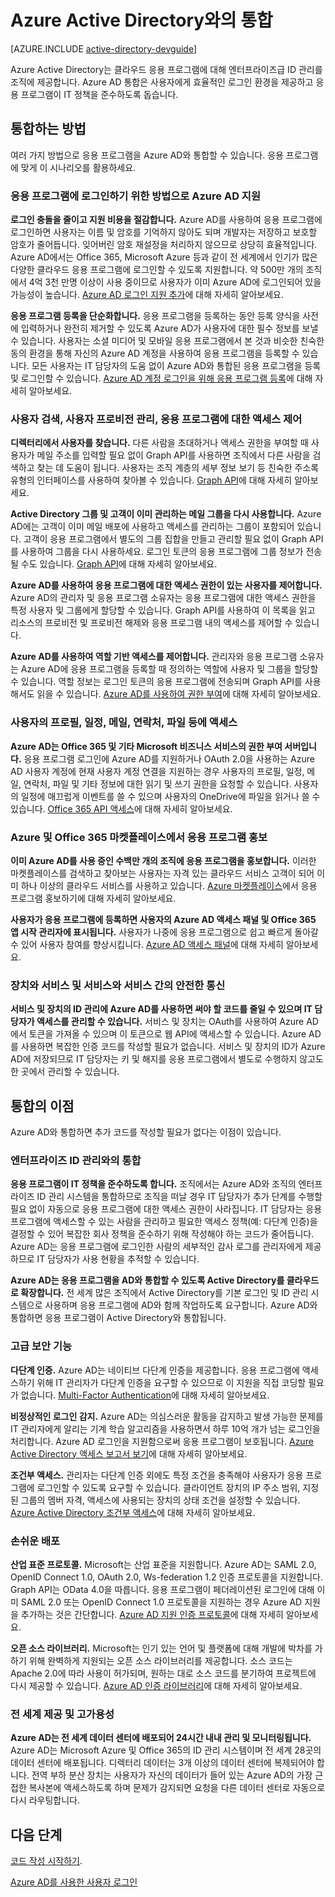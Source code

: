 <properties
   pageTitle="Azure Active Directory와 통합하는 방법"
	description="Azure Active Directory와의 통합의 이점 및 리소스에 대한 설명입니다."
	services="active-directory"
	documentationCenter="dev-center-name"
	authors="msmbaldwin"
	manager="mbaldwin"
	editor=""/>

<tags
   ms.service="active-directory"
	ms.devlang="na"
	ms.topic="article"
	ms.tgt_pltfrm="na"
	ms.workload="identity"
	ms.date="08/25/2015"
	ms.author="mbaldwin"/>

# Azure Active Directory와의 통합

[AZURE.INCLUDE [active-directory-devguide](../../includes/active-directory-devguide.md)]

Azure Active Directory는 클라우드 응용 프로그램에 대해 엔터프라이즈급 ID 관리를 조직에 제공합니다. Azure AD 통합은 사용자에게 효율적인 로그인 환경을 제공하고 응용 프로그램이 IT 정책을 준수하도록 돕습니다.

## 통합하는 방법

여러 가지 방법으로 응용 프로그램을 Azure AD와 통합할 수 있습니다. 응용 프로그램에 맞게 이 시나리오를 활용하세요.

### 응용 프로그램에 로그인하기 위한 방법으로 Azure AD 지원

**로그인 충돌을 줄이고 지원 비용을 절감합니다.** Azure AD를 사용하여 응용 프로그램에 로그인하면 사용자는 이름 및 암호를 기억하지 않아도 되며 개발자는 저장하고 보호할 암호가 줄어듭니다. 잊어버린 암호 재설정을 처리하지 않으므로 상당히 효율적입니다. Azure AD에서는 Office 365, Microsoft Azure 등과 같이 전 세계에서 인기가 많은 다양한 클라우드 응용 프로그램에 로그인할 수 있도록 지원합니다. 약 500만 개의 조직에서 4억 3천 만명 이상이 사용 중이므로 사용자가 이미 Azure AD에 로그인되어 있을 가능성이 높습니다. [Azure AD 로그인 지원 추가](active-directory-authentication-scenarios.md)에 대해 자세히 알아보세요.

**응용 프로그램 등록을 단순화합니다.** 응용 프로그램을 등록하는 동안 등록 양식을 사전에 입력하거나 완전히 제거할 수 있도록 Azure AD가 사용자에 대한 필수 정보를 보낼 수 있습니다. 사용자는 소셜 미디어 및 모바일 응용 프로그램에서 본 것과 비슷한 친숙한 동의 환경을 통해 자신의 Azure AD 계정을 사용하여 응용 프로그램을 등록할 수 있습니다. 모든 사용자는 IT 담당자의 도움 없이 Azure AD와 통합된 응용 프로그램을 등록 및 로그인할 수 있습니다. [Azure AD 계정 로그인을 위해 응용 프로그램 등록](../mobile-services-how-to-register-active-directory-authentication.md)에 대해 자세히 알아보세요.

### 사용자 검색, 사용자 프로비전 관리, 응용 프로그램에 대한 액세스 제어

**디렉터리에서 사용자를 찾습니다.** 다른 사람을 초대하거나 액세스 권한을 부여할 때 사용자가 메일 주소를 입력할 필요 없이 Graph API를 사용하면 조직에서 다른 사람을 검색하고 찾는 데 도움이 됩니다. 사용자는 조직 계층의 세부 정보 보기 등 친숙한 주소록 유형의 인터페이스를 사용하여 찾아볼 수 있습니다. [Graph API](https://msdn.microsoft.com/library/azure/hh974476.aspx)에 대해 자세히 알아보세요.

**Active Directory 그룹 및 고객이 이미 관리하는 메일 그룹을 다시 사용합니다.** Azure AD에는 고객이 이미 메일 배포에 사용하고 액세스를 관리하는 그룹이 포함되어 있습니다. 고객이 응용 프로그램에서 별도의 그룹 집합을 만들고 관리할 필요 없이 Graph API를 사용하여 그룹을 다시 사용하세요. 로그인 토큰의 응용 프로그램에 그룹 정보가 전송될 수도 있습니다. [Graph API](https://msdn.microsoft.com/library/azure/hh974476.aspx)에 대해 자세히 알아보세요.

**Azure AD를 사용하여 응용 프로그램에 대한 액세스 권한이 있는 사용자를 제어합니다.** Azure AD의 관리자 및 응용 프로그램 소유자는 응용 프로그램에 대한 액세스 권한을 특정 사용자 및 그룹에게 할당할 수 있습니다. Graph API를 사용하여 이 목록을 읽고 리소스의 프로비전 및 프로비전 해제와 응용 프로그램 내의 액세스를 제어할 수 있습니다.

**Azure AD를 사용하여 역할 기반 액세스를 제어합니다.** 관리자와 응용 프로그램 소유자는 Azure AD에 응용 프로그램을 등록할 때 정의하는 역할에 사용자 및 그룹을 할당할 수 있습니다. 역할 정보는 로그인 토큰의 응용 프로그램에 전송되며 Graph API를 사용해서도 읽을 수 있습니다. [Azure AD를 사용하여 권한 부여](http://blogs.technet.com/b/ad/archive/2014/12/18/azure-active-directory-now-with-group-claims-and-application-roles.aspx)에 대해 자세히 알아보세요.

### 사용자의 프로필, 일정, 메일, 연락처, 파일 등에 액세스

**Azure AD는 Office 365 및 기타 Microsoft 비즈니스 서비스의 권한 부여 서버입니다.** 응용 프로그램 로그인에 Azure AD를 지원하거나 OAuth 2.0을 사용하는 Azure AD 사용자 계정에 현재 사용자 계정 연결을 지원하는 경우 사용자의 프로필, 일정, 메일, 연락처, 파일 및 기타 정보에 대한 읽기 및 쓰기 권한을 요청할 수 있습니다. 사용자의 일정에 매끄럽게 이벤트를 쓸 수 있으며 사용자의 OneDrive에 파일을 읽거나 쓸 수 있습니다. [Office 365 API 액세스](https://msdn.microsoft.com/office/office365/howto/platform-development-overview)에 대해 자세히 알아보세요.

### Azure 및 Office 365 마켓플레이스에서 응용 프로그램 홍보

**이미 Azure AD를 사용 중인 수백만 개의 조직에 응용 프로그램을 홍보합니다.** 이러한 마켓플레이스를 검색하고 찾아보는 사용자는 자격 있는 클라우드 서비스 고객이 되어 이미 하나 이상의 클라우드 서비스를 사용하고 있습니다. [Azure 마켓플레이스](http://azure.microsoft.com/marketplace/partner-program/)에서 응용 프로그램 홍보하기에 대해 자세히 알아보세요.

**사용자가 응용 프로그램에 등록하면 사용자의 Azure AD 액세스 패널 및 Office 365 앱 시작 관리자에 표시됩니다.** 사용자가 나중에 응용 프로그램으로 쉽고 빠르게 돌아갈 수 있어 사용자 참여를 향상시킵니다. [Azure AD 액세스 패널](active-directory-saas-access-panel-introduction.md)에 대해 자세히 알아보세요.

### 장치와 서비스 및 서비스와 서비스 간의 안전한 통신

**서비스 및 장치의 ID 관리에 Azure AD를 사용하면 써야 할 코드를 줄일 수 있으며 IT 담당자가 액세스를 관리할 수 있습니다.** 서비스 및 장치는 OAuth를 사용하여 Azure AD에서 토큰을 가져올 수 있으며 이 토큰으로 웹 API에 액세스할 수 있습니다. Azure AD를 사용하면 복잡한 인증 코드를 작성할 필요가 없습니다. 서비스 및 장치의 ID가 Azure AD에 저장되므로 IT 담당자는 키 및 해지를 응용 프로그램에서 별도로 수행하지 않고도 한 곳에서 관리할 수 있습니다.

## 통합의 이점

Azure AD와 통합하면 추가 코드를 작성할 필요가 없다는 이점이 있습니다.

### 엔터프라이즈 ID 관리와의 통합

**응용 프로그램이 IT 정책을 준수하도록 합니다.** 조직에서는 Azure AD와 조직의 엔터프라이즈 ID 관리 시스템을 통합하므로 조직을 떠날 경우 IT 담당자가 추가 단계를 수행할 필요 없이 자동으로 응용 프로그램에 대한 액세스 권한이 사라집니다. IT 담당자는 응용 프로그램에 액세스할 수 있는 사람을 관리하고 필요한 액세스 정책(예: 다단계 인증)을 결정할 수 있어 복잡한 회사 정책을 준수하기 위해 작성해야 하는 코드가 줄어듭니다. Azure AD는 응용 프로그램에 로그인한 사람의 세부적인 감사 로그를 관리자에게 제공하므로 IT 담당자가 사용 현황을 추적할 수 있습니다.

**Azure AD는 응용 프로그램을 AD와 통합할 수 있도록 Active Directory를 클라우드로 확장합니다.** 전 세계 많은 조직에서 Active Directory를 기본 로그인 및 ID 관리 시스템으로 사용하며 응용 프로그램에 AD와 함께 작업하도록 요구합니다. Azure AD와 통합하면 응용 프로그램이 Active Directory와 통합됩니다.

### 고급 보안 기능

**다단계 인증.** Azure AD는 네이티브 다단계 인증을 제공합니다. 응용 프로그램에 액세스하기 위해 IT 관리자가 다단계 인증을 요구할 수 있으므로 이 지원을 직접 코딩할 필요가 없습니다. [Multi-Factor Authentication](http://azure.microsoft.com/documentation/services/multi-factor-authentication/)에 대해 자세히 알아보세요.

**비정상적인 로그인 감지.** Azure AD는 의심스러운 활동을 감지하고 발생 가능한 문제를 IT 관리자에게 알리는 기계 학습 알고리즘을 사용하면서 하루 10억 개가 넘는 로그인을 처리합니다. Azure AD 로그인을 지원함으로써 응용 프로그램이 보호됩니다. [Azure Active Directory 액세스 보고서 보기](active-directory-view-access-usage-reports.md)에 대해 자세히 알아보세요.

**조건부 액세스.** 관리자는 다단계 인증 외에도 특정 조건을 충족해야 사용자가 응용 프로그램에 로그인할 수 있도록 요구할 수 있습니다. 클라이언트 장치의 IP 주소 범위, 지정된 그룹의 멤버 자격, 액세스에 사용되는 장치의 상태 조건을 설정할 수 있습니다. [Azure Active Directory 조건부 액세스](https://msdn.microsoft.com/library/azure/dn906873.aspx)에 대해 자세히 알아보세요.

### 손쉬운 배포

**산업 표준 프로토콜.** Microsoft는 산업 표준을 지원합니다. Azure AD는 SAML 2.0, OpenID Connect 1.0, OAuth 2.0, Ws-federation 1.2 인증 프로토콜을 지원합니다. Graph API는 OData 4.0을 따릅니다. 응용 프로그램이 페더레이션된 로그인에 대해 이미 SAML 2.0 또는 OpenID Connect 1.0 프로토콜을 지원하는 경우 Azure AD 지원을 추가하는 것은 간단합니다. [Azure AD 지원 인증 프로토콜](../authentication-protocols.md)에 대해 자세히 알아보세요.

**오픈 소스 라이브러리.** Microsoft는 인기 있는 언어 및 플랫폼에 대해 개발에 박차를 가하기 위해 완벽하게 지원되는 오픈 소스 라이브러리를 제공합니다. 소스 코드는 Apache 2.0에 따라 사용이 허가되며, 원하는 대로 소스 코드를 분기하여 프로젝트에 다시 제공할 수 있습니다. [Azure AD 인증 라이브러리](active-directory-authentication-libraries.md)에 대해 자세히 알아보세요.

### 전 세계 제공 및 고가용성

**Azure AD는 전 세계 데이터 센터에 배포되어 24시간 내내 관리 및 모니터링됩니다.** Azure AD는 Microsoft Azure 및 Office 365의 ID 관리 시스템이며 전 세계 28곳의 데이터 센터에 배포됩니다. 디렉터리 데이터는 3개 이상의 데이터 센터에 복제되어야 합니다. 전역 부하 분산 장치는 사용자가 자신의 데이터가 들어 있는 Azure AD의 가장 근접한 복사본에 액세스하도록 하며 문제가 감지되면 요청을 다른 데이터 센터로 자동으로 다시 라우팅합니다.

## 다음 단계

[코드 작성 시작하기](active-directory-developers-guide.md#getting-started).

[Azure AD를 사용한 사용자 로그인](active-directory-authentication-scenarios.md)

<!---HONumber=September15_HO1-->